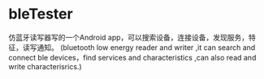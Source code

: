 # bleTester 
仿蓝牙读写器写的一个Android app，可以搜索设备，连接设备，发现服务，特征，读写通知。
(bluetooth low energy reader and writer ,it can search and connect ble devices，find services and characteristics ,can also read and write  characterisrics.)

